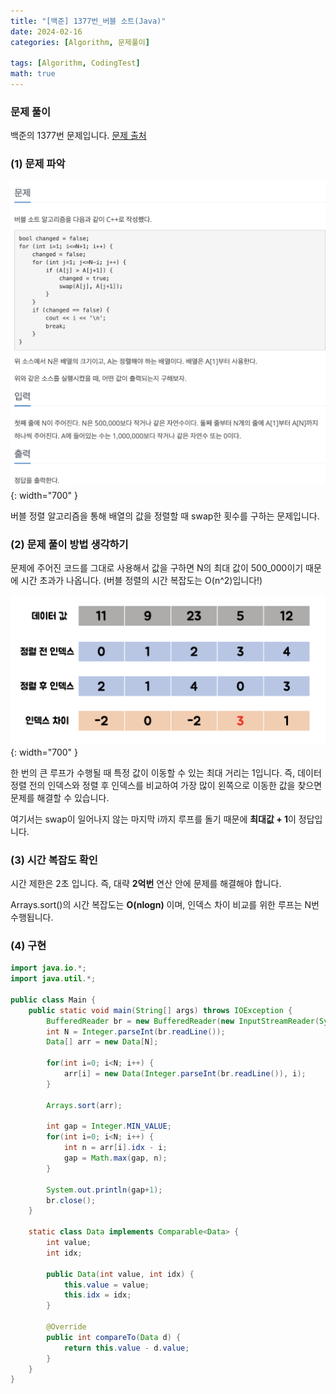 ```yaml
---
title: "[백준] 1377번_버블 소트(Java)"
date: 2024-02-16
categories: [Algorithm, 문제풀이]

tags: [Algorithm, CodingTest]
math: true
---
```


### 문제 풀이
백준의 1377번 문제입니다.
[문제 출처](https://www.acmicpc.net/problem/1377)

### (1) 문제 파악

![p](/assets/img/posts/2024-02-16/bubble_q.png){: width="700" }

버블 정렬 알고리즘을 통해 배열의 값을 정렬할 때 swap한 횟수를 구하는 문제입니다.

### (2) 문제 풀이 방법 생각하기

문제에 주어진 코드를 그대로 사용해서 값을 구하면 N의 최대 값이 500_000이기 때문에 시간 초과가 나옵니다.
(버블 정렬의 시간 복잡도는 O(n^2)입니다!)

![p](/assets/img/posts/2024-02-16/q1.png){: width="700" }

한 번의 큰 루프가 수행될 때 특정 값이 이동할 수 있는 최대 거리는 1입니다.
즉, 데이터 정렬 전의 인덱스와 정렬 후 인덱스를 비교하여 가장 많이 왼쪽으로 이동한 값을 찾으면 문제를 해결할 수 있습니다.

여기서는 swap이 일어나지 않는 마지막 i까지 루프를 돌기 때문에 **최대값 + 1**이 정답입니다.

### (3) 시간 복잡도 확인
시간 제한은 2초 입니다. 즉, 대략 **2억번** 연산 안에 문제를 해결해야 합니다. 

Arrays.sort()의 시간 복잡도는 **O(nlogn)** 이며, 인덱스 차이 비교를 위한 루프는 N번 수행됩니다. 

### (4) 구현
```java
import java.io.*;
import java.util.*;

public class Main {
    public static void main(String[] args) throws IOException {
        BufferedReader br = new BufferedReader(new InputStreamReader(System.in));
        int N = Integer.parseInt(br.readLine());
        Data[] arr = new Data[N];
        
        for(int i=0; i<N; i++) {
            arr[i] = new Data(Integer.parseInt(br.readLine()), i);
        }
        
        Arrays.sort(arr);

        int gap = Integer.MIN_VALUE;
        for(int i=0; i<N; i++) {
            int n = arr[i].idx - i;
            gap = Math.max(gap, n);
        }
        
        System.out.println(gap+1);
        br.close();
    }
    
    static class Data implements Comparable<Data> {
        int value;
        int idx;
        
        public Data(int value, int idx) {
            this.value = value;
            this.idx = idx;
        }
        
        @Override
        public int compareTo(Data d) {
            return this.value - d.value;
        }
    }
}

```
